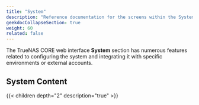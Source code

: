 ```yaml
---
title: "System"
description: "Reference documentation for the screens within the System menu option."
geekdocCollapseSection: true
weight: 60
related: false
---
```


The TrueNAS CORE web interface **System** section has numerous features related to configuring the system and integrating it with specific environments or external accounts.

<div class="noprint">

## System Content

{{< children depth="2" description="true" >}}

</div>
